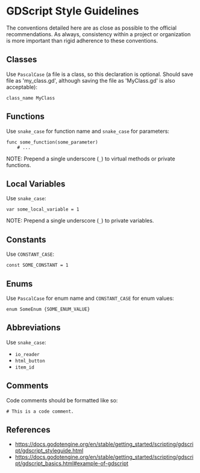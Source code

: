 # GDScript Style Guidelines
The conventions detailed here are as close as possible to the official recommendations. As always, consistency within a project or organization is more important than rigid adherence to these conventions.

## Classes
Use `PascalCase` (a file is a class, so this declaration is optional. Should save file as 'my_class.gd', although saving the file as 'MyClass.gd' is also acceptable):
```gdscript
class_name MyClass
```

## Functions
Use `snake_case` for function name and `snake_case` for parameters:
```gdscript
func some_function(some_parameter)
    # ...
```

NOTE: Prepend a single underscore (`_`) to virtual methods or private functions.

## Local Variables
Use `snake_case`:
```gdscript
var some_local_variable = 1
```

NOTE: Prepend a single underscore (`_`) to private variables.

## Constants
Use `CONSTANT_CASE`:
```gdscript
const SOME_CONSTANT = 1
```

## Enums
Use `PascalCase` for enum name and `CONSTANT_CASE` for enum values:
```gdscript
enum SomeEnum {SOME_ENUM_VALUE}
```

## Abbreviations
Use `snake_case`:
- `io_reader`
- `html_button`
- `item_id`

## Comments
Code comments should be formatted like so:
```gdscript
# This is a code comment.
```

## References
- https://docs.godotengine.org/en/stable/getting_started/scripting/gdscript/gdscript_styleguide.html
- https://docs.godotengine.org/en/stable/getting_started/scripting/gdscript/gdscript_basics.html#example-of-gdscript